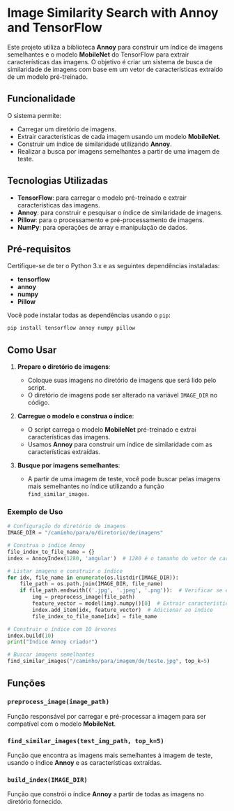 # **Image Similarity Search with Annoy and TensorFlow**

Este projeto utiliza a biblioteca **Annoy** para construir um índice de imagens semelhantes e o modelo **MobileNet** do TensorFlow para extrair características das imagens. O objetivo é criar um sistema de busca de similaridade de imagens com base em um vetor de características extraído de um modelo pré-treinado.

## **Funcionalidade**

O sistema permite:

- Carregar um diretório de imagens.
- Extrair características de cada imagem usando um modelo **MobileNet**.
- Construir um índice de similaridade utilizando **Annoy**.
- Realizar a busca por imagens semelhantes a partir de uma imagem de teste.

## **Tecnologias Utilizadas**

- **TensorFlow**: para carregar o modelo pré-treinado e extrair características das imagens.
- **Annoy**: para construir e pesquisar o índice de similaridade de imagens.
- **Pillow**: para o processamento e pré-processamento de imagens.
- **NumPy**: para operações de array e manipulação de dados.

## **Pré-requisitos**

Certifique-se de ter o Python 3.x e as seguintes dependências instaladas:

- **tensorflow**
- **annoy**
- **numpy**
- **Pillow**

Você pode instalar todas as dependências usando o `pip`:

```bash
pip install tensorflow annoy numpy pillow
```

## **Como Usar**

1. **Prepare o diretório de imagens**:
   - Coloque suas imagens no diretório de imagens que será lido pelo script.
   - O diretório de imagens pode ser alterado na variável `IMAGE_DIR` no código.

2. **Carregue o modelo e construa o índice**:
   - O script carrega o modelo **MobileNet** pré-treinado e extrai características das imagens.
   - Usamos **Annoy** para construir um índice de similaridade com as características extraídas.

3. **Busque por imagens semelhantes**:
   - A partir de uma imagem de teste, você pode buscar pelas imagens mais semelhantes no índice utilizando a função `find_similar_images`.

### **Exemplo de Uso**

```python
# Configuração do diretório de imagens
IMAGE_DIR = "/caminho/para/o/diretorio/de/imagens"

# Construa o índice Annoy
file_index_to_file_name = {}
index = AnnoyIndex(1280, 'angular')  # 1280 é o tamanho do vetor de características do modelo

# Listar imagens e construir o índice
for idx, file_name in enumerate(os.listdir(IMAGE_DIR)):
    file_path = os.path.join(IMAGE_DIR, file_name)
    if file_path.endswith(('.jpg', '.jpeg', '.png')):  # Verificar se é uma imagem válida
        img = preprocess_image(file_path)
        feature_vector = model(img).numpy()[0]  # Extrair características
        index.add_item(idx, feature_vector)  # Adicionar ao índice
        file_index_to_file_name[idx] = file_name

# Construir o índice com 10 árvores
index.build(10)
print("Índice Annoy criado!")

# Buscar imagens semelhantes
find_similar_images("/caminho/para/imagem/de/teste.jpg", top_k=5)
```

## **Funções**

### `preprocess_image(image_path)`
Função responsável por carregar e pré-processar a imagem para ser compatível com o modelo **MobileNet**.

### `find_similar_images(test_img_path, top_k=5)`
Função que encontra as imagens mais semelhantes à imagem de teste, usando o índice **Annoy** e as características extraídas.

### `build_index(IMAGE_DIR)`
Função que constrói o índice **Annoy** a partir de todas as imagens no diretório fornecido.


